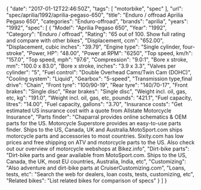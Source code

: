 {
    "date": "2017-01-12T22:46:50Z",
    "tags": [
        "motorbike",
        "spec"
    ],
    "url": "spec\/aprilia\/1992\/aprilia-pegaso-650",
    "title": "Enduro \/ offroad Aprilia Pegaso 650",
    "categories": "Enduro-offroad",
    "brands": "aprilia",
    "years": "1992",
    "spec": [
        {
            "Model": "Aprilia Pegaso 650",
            "Year": "1992",
            "Category": "Enduro \/ offroad",
            "Rating": "65 out of 100. Show full rating and compare with other bikes",
            "Displacement, ccm": "652.00",
            "Displacement, cubic inches": "39.79",
            "Engine type": "Single cylinder, four-stroke",
            "Power, HP": "48.00",
            "Power at RPM": "6250",
            "Top speed, km\/h": "157.0",
            "Top speed, mph": "97.6",
            "Compression": "9.0:1",
            "Bore x stroke, mm": "100.0 x 83.0",
            "Bore x stroke, inches": "3.9 x 3.3",
            "Valves per cylinder": "5",
            "Fuel control": "Double Overhead Cams\/Twin Cam (DOHC)",
            "Cooling system": "Liquid",
            "Gearbox": "5-speed",
            "Transmission type,final drive": "Chain",
            "Front tyre": "100\/90-19",
            "Rear tyre": "140\/70-17",
            "Front brakes": "Single disc",
            "Rear brakes": "Single disc",
            "Weight incl. oil, gas, etc, kg": "191.0",
            "Weight incl. oil, gas, etc, pounds": "421.1",
            "Fuel capacity, litres": "14.00",
            "Fuel capacity, gallons": "3.70",
            "Insurance costs": "Get estimated US insurance cost with a quote from Allstate Motorcycle Insurance",
            "Parts finder": "Chaparral provides online schematics & OEM parts for the US.   Motorcycle Superstore provides an easy-to-use parts finder. Ships to the US, Canada, UK and Australia.MotoSport.com ships motorcycle parts and accessories to most countries.    Sixity.com has low prices and free shipping on ATV and motorcycle parts to the US. Also check out our overview of motorcycle webshops at Bikez.info",
            "Dirt-bike parts": "Dirt-bike parts and gear available from MotoSport.com. Ships to the US, Canada, the UK, most EU countries, Australia, India, etc",
            "Customizing": "Also adventure and dirt-bike parts at CruiserCustomizing.com",
            "Loans, tests, etc": "Search the web for dealers, loan costs, tests, customizing, etc",
            "Related bikes": "List related bikes for comparison of specs"
        }
    ]
}